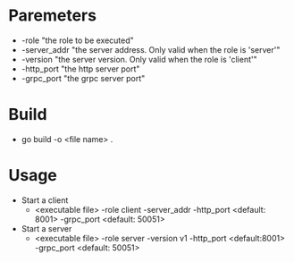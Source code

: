 # Paremeters
- -role "the role to be executed"
- -server_addr "the server address. Only valid when the role is 'server'"
- -version "the server version. Only valid when the role is 'client'"
- -http_port "the http server port"
- -grpc_port "the grpc server port"

# Build
- go build -o \<file name\> .


# Usage
- Start a client
  - \<executable file\> -role client -server_addr <server fqdn> -http_port \<default: 8001> -grpc_port \<default: 50051>
- Start a server
  - \<executable file\> -role server -version v1 -http_port \<default:8001> -grpc_port \<default: 50051>
